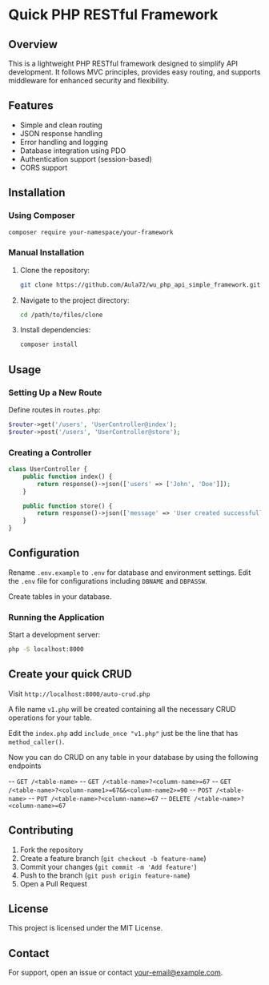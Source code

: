 # Quick PHP RESTful Framework

## Overview
This is a lightweight PHP RESTful framework designed to simplify API development. It follows MVC principles, provides easy routing, and supports middleware for enhanced security and flexibility.

## Features
- Simple and clean routing
- JSON response handling
- Error handling and logging
- Database integration using PDO
- Authentication support (session-based)
- CORS support

## Installation

### Using Composer
```sh
composer require your-namespace/your-framework
```

### Manual Installation
1. Clone the repository:
   ```sh
   git clone https://github.com/Aula72/wu_php_api_simple_framework.git
   ```
2. Navigate to the project directory:
   ```sh
   cd /path/to/files/clone
   ```
3. Install dependencies:
   ```sh
   composer install
   ```

## Usage

### Setting Up a New Route
Define routes in `routes.php`:
```php
$router->get('/users', 'UserController@index');
$router->post('/users', 'UserController@store');
```

### Creating a Controller
```php
class UserController {
    public function index() {
        return response()->json(['users' => ['John', 'Doe']]);
    }

    public function store() {
        return response()->json(['message' => 'User created successfully'], 201);
    }
}
```
## Configuration
Rename `.env.example` to `.env` for database and environment settings. Edit the `.env` file for configurations including `DBNAME` and `DBPASSW`.

Create tables in your database.

### Running the Application
Start a development server:
```sh
php -S localhost:8000 
```



## Create your quick CRUD

Visit `http://localhost:8000/auto-crud.php`

A file name `v1.php` will be created containing all the necessary CRUD operations for your table. 

Edit the `index.php` add `include_once "v1.php"` just be the line that has `method_caller()`. 

Now you can do CRUD on any table in your database by using the following endpoints

-- `GET /<table-name>`
-- `GET /<table-name>?<column-name>=67`
-- `GET /<table-name>?<column-name1>=67&&<column-name2>=90`
-- `POST /<table-name>`
-- `PUT /<table-name>?<column-name>=67`
-- `DELETE /<table-name>?<column-name>=67`







## Contributing
1. Fork the repository
2. Create a feature branch (`git checkout -b feature-name`)
3. Commit your changes (`git commit -m 'Add feature'`)
4. Push to the branch (`git push origin feature-name`)
5. Open a Pull Request

## License
This project is licensed under the MIT License.

## Contact
For support, open an issue or contact [your-email@example.com](mailto:your-email@example.com).


